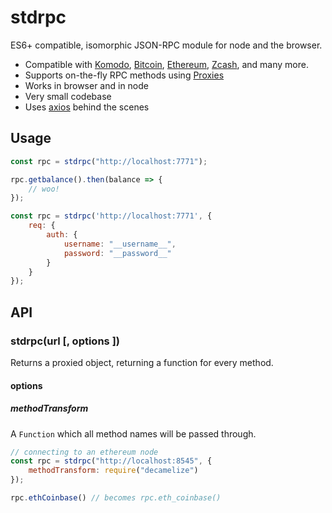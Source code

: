 # stdrpc

ES6+ compatible, isomorphic JSON-RPC module for node and the browser.

* Compatible with [Komodo](https://komodoplatform.com), [Bitcoin](https://bitcoin.org/), [Ethereum](https://www.ethereum.org/), [Zcash](https://z.cash/), and many more.
* Supports on-the-fly RPC methods using [Proxies](https://developer.mozilla.org/en/docs/Web/JavaScript/Reference/Global_Objects/Proxy)
* Works in browser and in node
* Very small codebase
* Uses [axios](https://github.com/mzabriskie/axios) behind the scenes

## Usage

``` javascript
const rpc = stdrpc("http://localhost:7771");

rpc.getbalance().then(balance => {
	// woo!
});

const rpc = stdrpc('http://localhost:7771', {
    req: {
        auth: {
			username: "__username__",
			password: "__password__"
		}
    }
});
```

## API

### stdrpc(url [, options ])

Returns a proxied object, returning a function for every method.

#### options

##### methodTransform

A `Function` which all method names will be passed through.

``` javascript
// connecting to an ethereum node
const rpc = stdrpc("http://localhost:8545", {
	methodTransform: require("decamelize")
});

rpc.ethCoinbase() // becomes rpc.eth_coinbase()
```
